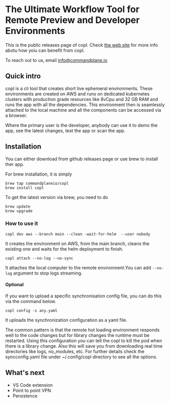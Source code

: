 # The Ultimate Workflow Tool for Remote Preview and Developer Environments

This is the public releases page of copl. Check [the web site](https://beta.commandplane.io) for more info abotu how yoiu can benefit from copl.

To reach out to us, email info@commandplane.io

## Quick intro

copl is a cli tool that creates short live ephemeral environments. These environments are created on AWS and runs on dedicated kubernetes clusters with production grade resources like 8vCpu and 32 GB RAM and runs the app with all the dependencies. This environment then is seamlessly attached to the local machine and all the components can be accessed via a browser. 

Where the primary user is the developer, anybody can use it to demo the app, see the latest changes, test the app or scan the app.
## Installation
You can either download from github releases page or use brew to install ther app.

For brew installation, it is simply
```
brew tap commandplaneio/copl
brew install copl
```
To get the latest version via brew, you need to do 
```
brew update
brew upgrade
```
### How to use it

```
copl dev aws --branch main --clean -wait-for-helm  --user nobody
```


It creates the environment on AWS, from the main branch, cleans the existing one and waits for the helm deployment to finish.


```
copl attach --no-log --no-sync
```


It attaches the local computer to the remote environment.You can add ```--no-log``` argument to stop logs streaming.

#### Optional
If you want to upload a specific synchronisation config file, you can do this via the command below.
```
copl config -s any.yaml
```

It uploads the synchronization configuration as a yaml file.

The common pattern is that the remote hot loading environment responds well to the code changes but for library changes the runtime must be restarted. Using this configuration you can tell the copl to kill the pod when there is a library change.
Also this will save you from downloading real time directories like logs, no_modules, etc. For further details check the syncconfig.yaml file under ~/.config/copl directory to see all the options.

## What's next
- VS Code extension
- Point to point VPN
- Persistence
